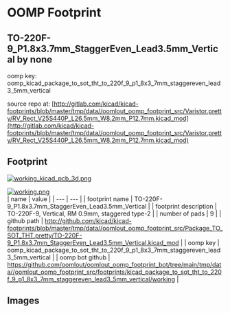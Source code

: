 # OOMP Footprint  
## TO-220F-9_P1.8x3.7mm_StaggerEven_Lead3.5mm_Vertical  by none  
  
oomp key: oomp_kicad_package_to_sot_tht_to_220f_9_p1_8x3_7mm_staggereven_lead3_5mm_vertical  
  
source repo at: [http://gitlab.com/kicad/kicad-footprints/blob/master/tmp/data//oomlout_oomp_footprint_src/Varistor.pretty/RV_Rect_V25S440P_L26.5mm_W8.2mm_P12.7mm.kicad_mod](http://gitlab.com/kicad/kicad-footprints/blob/master/tmp/data//oomlout_oomp_footprint_src/Varistor.pretty/RV_Rect_V25S440P_L26.5mm_W8.2mm_P12.7mm.kicad_mod)  
## Footprint  
  
[![working_kicad_pcb_3d.png](working_kicad_pcb_3d_600.png)](working_kicad_pcb_3d.png)  
  
[![working.png](working_600.png)](working.png)  
| name | value | 
| --- | --- | 
| footprint name | TO-220F-9_P1.8x3.7mm_StaggerEven_Lead3.5mm_Vertical | 
| footprint description | TO-220F-9, Vertical, RM 0.9mm, staggered type-2 | 
| number of pads | 9 | 
| github path | http://github.com/kicad/kicad-footprints/blob/master/tmp/data//oomlout_oomp_footprint_src/Package_TO_SOT_THT.pretty/TO-220F-9_P1.8x3.7mm_StaggerEven_Lead3.5mm_Vertical.kicad_mod | 
| oomp key | oomp_kicad_package_to_sot_tht_to_220f_9_p1_8x3_7mm_staggereven_lead3_5mm_vertical | 
| oomp bot github | https://github.com/oomlout/oomlout_oomp_footprint_bot/tree/main/tmp/data//oomlout_oomp_footprint_src/footprints/kicad_package_to_sot_tht_to_220f_9_p1_8x3_7mm_staggereven_lead3_5mm_vertical/working | 
## Images  

